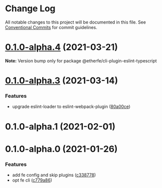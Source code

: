 # Change Log

All notable changes to this project will be documented in this file.
See [Conventional Commits](https://conventionalcommits.org) for commit guidelines.

# [0.1.0-alpha.4](https://github.com/nolonger21/fe-cli/compare/@etherfe/cli-plugin-eslint-typescript@0.1.0-alpha.3...@etherfe/cli-plugin-eslint-typescript@0.1.0-alpha.4) (2021-03-21)

**Note:** Version bump only for package @etherfe/cli-plugin-eslint-typescript





# [0.1.0-alpha.3](https://github.com/nolonger21/fe-cli/compare/@etherfe/cli-plugin-eslint-typescript@0.1.0-alpha.2...@etherfe/cli-plugin-eslint-typescript@0.1.0-alpha.3) (2021-03-14)


### Features

* upgrade eslint-loader to eslint-webpack-plugin ([80a00ce](https://github.com/nolonger21/fe-cli/commit/80a00cef192ef54cc3b7853c433ac2c8957dde69))





# 0.1.0-alpha.1 (2021-02-01)



# 0.1.0-alpha.0 (2021-01-26)


### Features

* add fe config and skip plugins ([c338778](https://github.com/nolonger21/fe-cli/commits/c33877882005ffb72516b13daeeddcedb46821f9))
* opt fe cli ([c779a86](https://github.com/nolonger21/fe-cli/commits/c779a86e75af96c818185f4f6c9c5524aec9f2d9))
